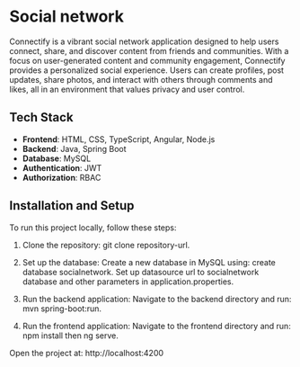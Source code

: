 # Social network
Connectify is a vibrant social network application designed to help users connect, share, and discover content from friends and communities. With a focus on user-generated content and community engagement, Connectify provides a personalized social experience. Users can create profiles, post updates, share photos, and interact with others through comments and likes, all in an environment that values privacy and user control.

## Tech Stack
- **Frontend**: HTML, CSS, TypeScript, Angular, Node.js
- **Backend**: Java, Spring Boot
- **Database**: MySQL
- **Authentication**: JWT
- **Authorization**: RBAC

## Installation and Setup
To run this project locally, follow these steps:

1. Clone the repository:
   git clone repository-url.

2. Set up the database:
Create a new database in MySQL using: create database socialnetwork.
Set up datasource url to socialnetwork database and other parameters in application.properties.

4. Run the backend application:
Navigate to the backend directory and run: mvn spring-boot:run.
   
5. Run the frontend application:
Navigate to the frontend directory and run: npm install then ng serve.

Open the project at: http://localhost:4200
